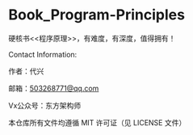 # Book_Program-Principles
硬核书&lt;&lt;程序原理>>，有难度，有深度，值得拥有！

Contact Information:

作者：代兴

邮箱：503268771@qq.com

Vx公众号：东方架构师


本仓库所有文件均遵循 MIT 许可证（见 LICENSE 文件）
